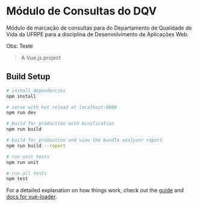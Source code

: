 # Módulo de Consultas do DQV

Módulo de marcação de consultas para do Departamento de Qualidade de Vida da UFRPE para a disciplina de Desenvolvimento de Aplicações Web.

Obs: Teste

> A Vue.js project

## Build Setup

``` bash
# install dependencies
npm install

# serve with hot reload at localhost:8080
npm run dev

# build for production with minification
npm run build

# build for production and view the bundle analyzer report
npm run build --report

# run unit tests
npm run unit

# run all tests
npm test
```

For a detailed explanation on how things work, check out the [guide](http://vuejs-templates.github.io/webpack/) and [docs for vue-loader](http://vuejs.github.io/vue-loader).
